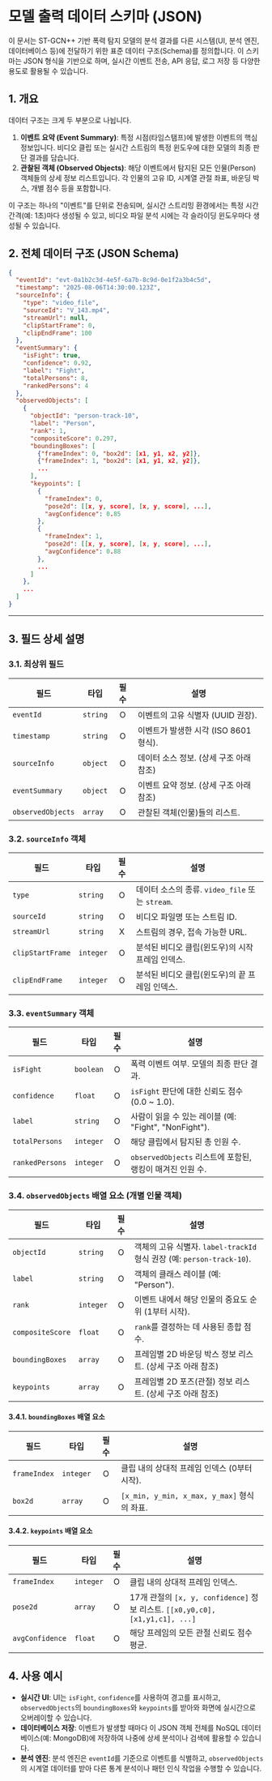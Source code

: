 # 모델 출력 데이터 스키마 (JSON)

이 문서는 ST-GCN++ 기반 폭력 탐지 모델의 분석 결과를 다른 시스템(UI, 분석 엔진, 데이터베이스 등)에 전달하기 위한 표준 데이터 구조(Schema)를 정의합니다. 이 스키마는 JSON 형식을 기반으로 하며, 실시간 이벤트 전송, API 응답, 로그 저장 등 다양한 용도로 활용될 수 있습니다.

## 1. 개요

데이터 구조는 크게 두 부분으로 나뉩니다.

1.  **이벤트 요약 (Event Summary)**: 특정 시점(타임스탬프)에 발생한 이벤트의 핵심 정보입니다. 비디오 클립 또는 실시간 스트림의 특정 윈도우에 대한 모델의 최종 판단 결과를 담습니다.
2.  **관찰된 객체 (Observed Objects)**: 해당 이벤트에서 탐지된 모든 인물(Person) 객체들의 상세 정보 리스트입니다. 각 인물의 고유 ID, 시계열 관절 좌표, 바운딩 박스, 개별 점수 등을 포함합니다.

이 구조는 하나의 "이벤트"를 단위로 전송되며, 실시간 스트리밍 환경에서는 특정 시간 간격(예: 1초)마다 생성될 수 있고, 비디오 파일 분석 시에는 각 슬라이딩 윈도우마다 생성될 수 있습니다.

## 2. 전체 데이터 구조 (JSON Schema)

```json
{
  "eventId": "evt-0a1b2c3d-4e5f-6a7b-8c9d-0e1f2a3b4c5d",
  "timestamp": "2025-08-06T14:30:00.123Z",
  "sourceInfo": {
    "type": "video_file",
    "sourceId": "V_143.mp4",
    "streamUrl": null,
    "clipStartFrame": 0,
    "clipEndFrame": 100
  },
  "eventSummary": {
    "isFight": true,
    "confidence": 0.92,
    "label": "Fight",
    "totalPersons": 8,
    "rankedPersons": 4
  },
  "observedObjects": [
    {
      "objectId": "person-track-10",
      "label": "Person",
      "rank": 1,
      "compositeScore": 0.297,
      "boundingBoxes": [
        {"frameIndex": 0, "box2d": [x1, y1, x2, y2]},
        {"frameIndex": 1, "box2d": [x1, y1, x2, y2]},
        ...
      ],
      "keypoints": [
        {
          "frameIndex": 0,
          "pose2d": [[x, y, score], [x, y, score], ...], 
          "avgConfidence": 0.85
        },
        {
          "frameIndex": 1,
          "pose2d": [[x, y, score], [x, y, score], ...],
          "avgConfidence": 0.88
        },
        ...
      ]
    },
    ...
  ]
}
```

--- 

## 3. 필드 상세 설명

### 3.1. 최상위 필드

| 필드 | 타입 | 필수 | 설명 |
| --- | --- | :--: | --- |
| `eventId` | `string` | O | 이벤트의 고유 식별자 (UUID 권장). |
| `timestamp` | `string` | O | 이벤트가 발생한 시각 (ISO 8601 형식). |
| `sourceInfo` | `object` | O | 데이터 소스 정보. (상세 구조 아래 참조) |
| `eventSummary` | `object` | O | 이벤트 요약 정보. (상세 구조 아래 참조) |
| `observedObjects`| `array` | O | 관찰된 객체(인물)들의 리스트. |

### 3.2. `sourceInfo` 객체

| 필드 | 타입 | 필수 | 설명 |
| --- | --- | :--: | --- |
| `type` | `string` | O | 데이터 소스의 종류. `video_file` 또는 `stream`. |
| `sourceId` | `string` | O | 비디오 파일명 또는 스트림 ID. |
| `streamUrl` | `string` | X | 스트림의 경우, 접속 가능한 URL. |
| `clipStartFrame`| `integer`| O | 분석된 비디오 클립(윈도우)의 시작 프레임 인덱스. |
| `clipEndFrame` | `integer`| O | 분석된 비디오 클립(윈도우)의 끝 프레임 인덱스. |

### 3.3. `eventSummary` 객체

| 필드 | 타입 | 필수 | 설명 |
| --- | --- | :--: | --- |
| `isFight` | `boolean` | O | 폭력 이벤트 여부. 모델의 최종 판단 결과. |
| `confidence` | `float` | O | `isFight` 판단에 대한 신뢰도 점수 (0.0 ~ 1.0). |
| `label` | `string` | O | 사람이 읽을 수 있는 레이블 (예: "Fight", "NonFight"). |
| `totalPersons` | `integer` | O | 해당 클립에서 탐지된 총 인원 수. |
| `rankedPersons`| `integer`| O | `observedObjects` 리스트에 포함된, 랭킹이 매겨진 인원 수. |

### 3.4. `observedObjects` 배열 요소 (개별 인물 객체)

| 필드 | 타입 | 필수 | 설명 |
| --- | --- | :--: | --- |
| `objectId` | `string` | O | 객체의 고유 식별자. `label-trackId` 형식 권장 (예: `person-track-10`). |
| `label` | `string` | O | 객체의 클래스 레이블 (예: "Person"). |
| `rank` | `integer` | O | 이벤트 내에서 해당 인물의 중요도 순위 (1부터 시작). |
| `compositeScore` | `float` | O | `rank`를 결정하는 데 사용된 종합 점수. |
| `boundingBoxes`| `array` | O | 프레임별 2D 바운딩 박스 정보 리스트. (상세 구조 아래 참조) |
| `keypoints` | `array` | O | 프레임별 2D 포즈(관절) 정보 리스트. (상세 구조 아래 참조) |

#### 3.4.1. `boundingBoxes` 배열 요소

| 필드 | 타입 | 필수 | 설명 |
| --- | --- | :--: | --- |
| `frameIndex` | `integer` | O | 클립 내의 상대적 프레임 인덱스 (0부터 시작). |
| `box2d` | `array` | O | `[x_min, y_min, x_max, y_max]` 형식의 좌표. |

#### 3.4.2. `keypoints` 배열 요소

| 필드 | 타입 | 필수 | 설명 |
| --- | --- | :--: | --- |
| `frameIndex` | `integer` | O | 클립 내의 상대적 프레임 인덱스. |
| `pose2d` | `array` | O | 17개 관절의 `[x, y, confidence]` 정보 리스트. `[[x0,y0,c0], [x1,y1,c1], ...]` |
| `avgConfidence`| `float` | O | 해당 프레임의 모든 관절 신뢰도 점수 평균. |

## 4. 사용 예시

-   **실시간 UI**: UI는 `isFight`, `confidence`를 사용하여 경고를 표시하고, `observedObjects`의 `boundingBoxes`와 `keypoints`를 받아와 화면에 실시간으로 오버레이할 수 있습니다.
-   **데이터베이스 저장**: 이벤트가 발생할 때마다 이 JSON 객체 전체를 NoSQL 데이터베이스(예: MongoDB)에 저장하여 나중에 상세 분석이나 검색에 활용할 수 있습니다.
-   **분석 엔진**: 분석 엔진은 `eventId`를 기준으로 이벤트를 식별하고, `observedObjects`의 시계열 데이터를 받아 다른 통계 분석이나 패턴 인식 작업을 수행할 수 있습니다.
